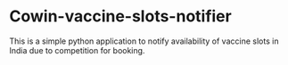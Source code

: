 # Cowin-vaccine-slots-notifier
This is a simple python application to notify availability of vaccine slots in India due to competition for booking.
